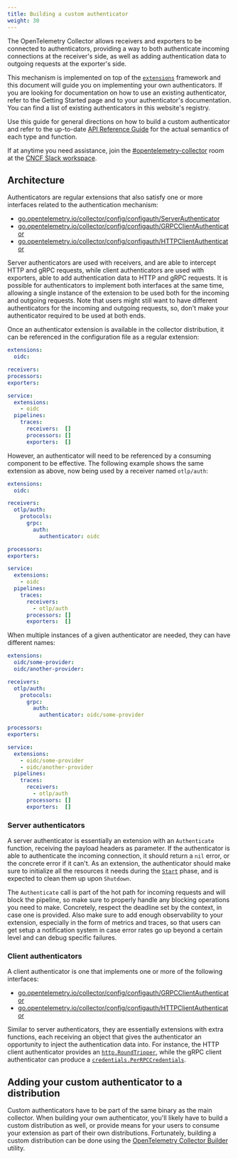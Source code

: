 ```yaml
---
title: Building a custom authenticator
weight: 30
---
```


The OpenTelemetry Collector allows receivers and exporters to be connected to authenticators,
providing a way to both authenticate incoming connections at the receiver's side,
as well as adding authentication data to outgoing requests at the exporter's side.

This mechanism is implemented on top of the
[`extensions`](https://pkg.go.dev/go.opentelemetry.io/collector/component#Extension)
framework and this document will guide you on implementing your own authenticators.
If you are looking for documentation on how to use an existing authenticator,
refer to the Getting Started page and to your authenticator's documentation.
You can find a list of existing authenticators in this website's registry.

Use this guide for general directions on how to build a custom authenticator and
refer to the up-to-date [API Reference Guide](https://pkg.go.dev/go.opentelemetry.io/collector/config/configauth)
for the actual semantics of each type and function.

If at anytime you need assistance, join the
[#opentelemetry-collector](https://cloud-native.slack.com/archives/C01N6P7KR6W)
room at the [CNCF Slack workspace](https://slack.cncf.io).

## Architecture

Authenticators are regular extensions that also satisfy one or more interfaces
related to the authentication mechanism:

- [go.opentelemetry.io/collector/config/configauth/ServerAuthenticator](https://pkg.go.dev/go.opentelemetry.io/collector/config/configauth#ServerAuthenticator)
- [go.opentelemetry.io/collector/config/configauth/GRPCClientAuthenticator](https://pkg.go.dev/go.opentelemetry.io/collector/config/configauth#GRPCClientAuthenticator)
- [go.opentelemetry.io/collector/config/configauth/HTTPClientAuthenticator](https://pkg.go.dev/go.opentelemetry.io/collector/config/configauth#HTTPClientAuthenticator)

Server authenticators are used with receivers, and are able to intercept HTTP and
gRPC requests, while client authenticators are used with exporters, able to add
authentication data to HTTP and gRPC requests. It is possible for authenticators
to implement both interfaces at the same time, allowing a single instance of the
extension to be used both for the incoming and outgoing requests. Note that users
might still want to have different authenticators for the incoming and outgoing
requests, so, don't make your authenticator required to be used at both ends.

Once an authenticator extension is available in the collector distribution,
it can be referenced in the configuration file as a regular extension:

```yaml
extensions:
  oidc:

receivers:
processors:
exporters:

service:
  extensions:
    - oidc
  pipelines:
    traces:
      receivers:  []
      processors: []
      exporters:  []
```

However, an authenticator will need to be referenced by a consuming component
to be effective. The following example shows the same extension as above,
now being used by a receiver named `otlp/auth`:

```yaml
extensions:
  oidc:

receivers:
  otlp/auth:
    protocols:
      grpc:
        auth:
          authenticator: oidc

processors:
exporters:

service:
  extensions:
    - oidc
  pipelines:
    traces:
      receivers:
        - otlp/auth
      processors: []
      exporters:  []
```

When multiple instances of a given authenticator are needed, they can have different names:

```yaml
extensions:
  oidc/some-provider:
  oidc/another-provider:

receivers:
  otlp/auth:
    protocols:
      grpc:
        auth:
          authenticator: oidc/some-provider

processors:
exporters:

service:
  extensions:
    - oidc/some-provider
    - oidc/another-provider
  pipelines:
    traces:
      receivers:
        - otlp/auth
      processors: []
      exporters:  []
```

### Server authenticators

A server authenticator is essentially an extension with an `Authenticate` function,
receiving the payload headers as parameter. If the authenticator is able to
authenticate the incoming connection, it should return a `nil` error, or the
concrete error if it can't. As an extension, the authenticator should make sure
to initialize all the resources it needs during the
[`Start`](https://pkg.go.dev/go.opentelemetry.io/collector/component#Component) phase,
and is expected to clean them up upon `Shutdown`.

The `Authenticate` call is part of the hot path for incoming requests and will block the
pipeline, so make sure to properly handle any blocking operations you need to make.
Concretely, respect the deadline set by the context, in case one is provided. Also make
sure to add enough observability to your extension, especially in the form of metrics and
traces, so that users can get setup a notification system in case error rates go up beyond
a certain level and can debug specific failures.

### Client authenticators

A client authenticator is one that implements one or more of the following interfaces:

- [go.opentelemetry.io/collector/config/configauth/GRPCClientAuthenticator](https://pkg.go.dev/go.opentelemetry.io/collector/config/configauth#GRPCClientAuthenticator)
- [go.opentelemetry.io/collector/config/configauth/HTTPClientAuthenticator](https://pkg.go.dev/go.opentelemetry.io/collector/config/configauth#HTTPClientAuthenticator)

Similar to server authenticators, they are essentially extensions with extra functions,
each receiving an object that gives the authenticator an opportunity to inject the
authentication data into. For instance, the HTTP client authenticator provides an
[`http.RoundTripper`](https://pkg.go.dev/net/http#RoundTripper),
while the gRPC client authenticator can produce a
[`credentials.PerRPCCredentials`](https://pkg.go.dev/google.golang.org/grpc/credentials#PerRPCCredentials).

## Adding your custom authenticator to a distribution

Custom authenticators have to be part of the same binary as the main collector. When
building your own authenticator, you'll likely have to build a custom distribution as well,
or provide means for your users to consume your extension as part of their own distributions.
Fortunately, building a custom distribution can be done using the
[OpenTelemetry Collector Builder](https://github.com/open-telemetry/opentelemetry-collector/tree/main/cmd/builder) utility.
